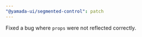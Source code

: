 ```yaml
---
"@yamada-ui/segmented-control": patch
---
```


Fixed a bug where `props` were not reflected correctly.
